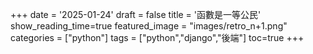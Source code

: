 +++
date = '2025-01-24'
draft = false
title = '函數是一等公民'
show_reading_time=true
featured_image = "images/retro_n+1.png"
categories = ["python"]
tags = ["python","django","後端"]
toc=true
+++